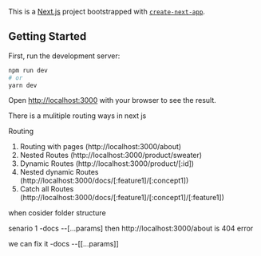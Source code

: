 This is a [Next.js](https://nextjs.org/) project bootstrapped with [`create-next-app`](https://github.com/vercel/next.js/tree/canary/packages/create-next-app).

## Getting Started

First, run the development server:

```bash
npm run dev
# or
yarn dev
```

Open [http://localhost:3000](http://localhost:3000) with your browser to see the result.

There is a mulitiple routing ways in next js

Routing

1. Routing with pages (http://localhost:3000/about)
2. Nested Routes (http://localhost:3000/product/sweater)
3. Dynamic Routes (http://localhost:3000/product/[:id])
4. Nested dynamic Routes (http://localhost:3000/docs/[:feature1]/[:concept1])
5. Catch all Routes (http://localhost:3000/docs/[:feature1]/[:concept1]/[:feature1])

when cosider folder structure

senario 1
-docs
  --[...params]
then http://localhost:3000/about is 404 error

we can fix it 
-docs
  --[[...params]]
